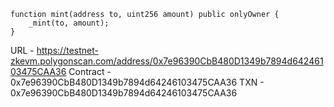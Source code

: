     function mint(address to, uint256 amount) public onlyOwner {
        _mint(to, amount);
    }
    
URL - https://testnet-zkevm.polygonscan.com/address/0x7e96390CbB480D1349b7894d64246103475CAA36
Contract - 0x7e96390CbB480D1349b7894d64246103475CAA36
TXN - 0x7e96390CbB480D1349b7894d64246103475CAA36
